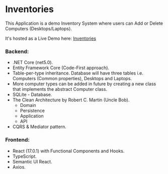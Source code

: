 # Inventories

This Application is a demo Inventory System where users can Add or Delete Computers (Desktops/Laptops).

It's hosted as a Live Demo here: [Inventories](https://inventories.eleagues.net/)

### Backend:
- .NET Core (net5.0).
- Entity Framework Core (Code-First approach).
- Table-per-type inheritance. Database will have three tables i.e. Computers (Common properties), Desktops and Laptops.
- More computer types can be added in future by creating a new class that implements the abstract Computer class.
- SQLite - Database.
- The Clean Architecture by Robert C. Martin (Uncle Bob).
  - Domain
  - Persistence
  - Application
  - API
- CQRS & Mediator pattern.

### Frontend:
- React (17.0.1) with Functional Components and Hooks.
- TypeScript.
- Semantic UI React.
- Axios.
